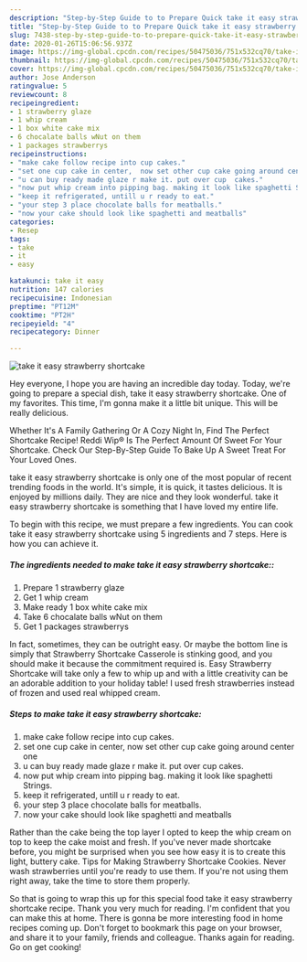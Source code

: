 ```yaml
---
description: "Step-by-Step Guide to to Prepare Quick take it easy strawberry shortcake"
title: "Step-by-Step Guide to to Prepare Quick take it easy strawberry shortcake"
slug: 7438-step-by-step-guide-to-to-prepare-quick-take-it-easy-strawberry-shortcake
date: 2020-01-26T15:06:56.937Z
image: https://img-global.cpcdn.com/recipes/50475036/751x532cq70/take-it-easy-strawberry-shortcake-recipe-main-photo.jpg
thumbnail: https://img-global.cpcdn.com/recipes/50475036/751x532cq70/take-it-easy-strawberry-shortcake-recipe-main-photo.jpg
cover: https://img-global.cpcdn.com/recipes/50475036/751x532cq70/take-it-easy-strawberry-shortcake-recipe-main-photo.jpg
author: Jose Anderson
ratingvalue: 5
reviewcount: 8
recipeingredient:
- 1 strawberry glaze
- 1 whip cream
- 1 box white cake mix
- 6 chocalate balls wNut on them
- 1 packages strawberrys
recipeinstructions:
- "make cake follow recipe into cup cakes."
- "set one cup cake in center,  now set other cup cake going around center one"
- "u can buy ready made glaze r make it. put over cup  cakes."
- "now put whip cream into pipping bag. making it look like spaghetti Strings."
- "keep it refrigerated, untill u r ready to eat."
- "your step 3 place chocolate balls for meatballs."
- "now your cake should look like spaghetti and meatballs"
categories:
- Resep
tags:
- take
- it
- easy

katakunci: take it easy
nutrition: 147 calories
recipecuisine: Indonesian
preptime: "PT12M"
cooktime: "PT2H"
recipeyield: "4"
recipecategory: Dinner

---
```



![take it easy strawberry shortcake](https://img-global.cpcdn.com/recipes/50475036/751x532cq70/take-it-easy-strawberry-shortcake-recipe-main-photo.jpg)

Hey everyone, I hope you are having an incredible day today. Today, we're going to prepare a special dish, take it easy strawberry shortcake. One of my favorites. This time, I'm gonna make it a little bit unique. This will be really delicious.

Whether It&#39;s A Family Gathering Or A Cozy Night In, Find The Perfect Shortcake Recipe! Reddi Wip® Is The Perfect Amount Of Sweet For Your Shortcake. Check Our Step-By-Step Guide To Bake Up A Sweet Treat For Your Loved Ones.

take it easy strawberry shortcake is only one of the most popular of recent trending foods in the world. It's simple, it is quick, it tastes delicious. It is enjoyed by millions daily. They are nice and they look wonderful. take it easy strawberry shortcake is something that I have loved my entire life.


To begin with this recipe, we must prepare a few ingredients. You can cook take it easy strawberry shortcake using 5 ingredients and 7 steps. Here is how you can achieve it.

##### The ingredients needed to make take it easy strawberry shortcake::

1. Prepare 1 strawberry glaze
1. Get 1 whip cream
1. Make ready 1 box white cake mix
1. Take 6 chocalate balls wNut on them
1. Get 1 packages strawberrys


In fact, sometimes, they can be outright easy. Or maybe the bottom line is simply that Strawberry Shortcake Casserole is stinking good, and you should make it because the commitment required is. Easy Strawberry Shortcake will take only a few to whip up and with a little creativity can be an adorable addition to your holiday table! I used fresh strawberries instead of frozen and used real whipped cream. 

##### Steps to make take it easy strawberry shortcake:

1. make cake follow recipe into cup cakes.
1. set one cup cake in center,  now set other cup cake going around center one
1. u can buy ready made glaze r make it. put over cup  cakes.
1. now put whip cream into pipping bag. making it look like spaghetti Strings.
1. keep it refrigerated, untill u r ready to eat.
1. your step 3 place chocolate balls for meatballs.
1. now your cake should look like spaghetti and meatballs


Rather than the cake being the top layer I opted to keep the whip cream on top to keep the cake moist and fresh. If you&#39;ve never made shortcake before, you might be surprised when you see how easy it is to create this light, buttery cake. Tips for Making Strawberry Shortcake Cookies. Never wash strawberries until you&#39;re ready to use them. If you&#39;re not using them right away, take the time to store them properly. 

So that is going to wrap this up for this special food take it easy strawberry shortcake recipe. Thank you very much for reading. I'm confident that you can make this at home. There is gonna be more interesting food in home recipes coming up. Don't forget to bookmark this page on your browser, and share it to your family, friends and colleague. Thanks again for reading. Go on get cooking!

